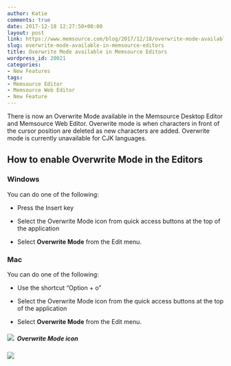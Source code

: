 ```yaml
---
author: Katie
comments: true
date: 2017-12-18 12:27:50+00:00
layout: post
link: https://www.memsource.com/blog/2017/12/18/overwrite-mode-available-in-memsource-editors/
slug: overwrite-mode-available-in-memsource-editors
title: Overwrite Mode available in Memsource Editors
wordpress_id: 20021
categories:
- New Features
tags:
- Memsource Editor
- Memsource Web Editor
- New Feature
---
```


There is now an Overwrite Mode available in the Memsource Desktop Editor and Memsource Web Editor. Overwrite mode is when characters in front of the cursor position are deleted as new characters are added. Overwrite mode is currently unavailable for CJK languages.

<!-- more -->


## How to enable Overwrite Mode in the Editors




### Windows


You can do one of the following:



 	
  * Press the Insert key

 	
  * Select the Overwrite Mode icon from quick access buttons at the top of the application

 	
  * Select **Overwrite Mode** from the Edit menu.




### Mac


You can do one of the following:



 	
  * Use the shortcut “Option + o”

 	
  * Select the Overwrite Mode icon from the quick access buttons at the top of the application

 	
  * Select **Overwrite Mode** from the Edit menu.





##### [![](https://www.memsource.com/wp-content/uploads/2017/12/Overwrite-icon-1.png)](https://www.memsource.com/wp-content/uploads/2017/12/Overwrite-icon-1.png)  Overwrite Mode icon


[![](https://www.memsource.com/wp-content/uploads/2017/12/Overwrite-icon-webed-1.png)](https://www.memsource.com/wp-content/uploads/2017/12/Overwrite-icon-webed-1.png)
